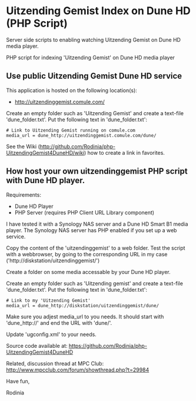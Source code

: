 Uitzending Gemist Index on Dune HD (PHP Script)
===============================================
Server side scripts to enabling watching Uitzending Gemist on Dune HD media player.

PHP script for indexing 'Uitzending Gemist' on Dune HD media player

## Use public Uitzending Gemist Dune HD service

This application is hosted on the following location(s):
- http://uitzendinggemist.comule.com/

Create an empty folder such as 'Uitzending Gemist' and create a text-file 'dune_folder.txt'. 
Put the following text in 'dune_folder.txt':
```
# Link to Uitzending Gemist running on comule.com
media_url = dune_http://uitzendinggemist.comule.com/dune/
```

See the Wiki (http://github.com/Rodinia/php-UitzendingGemist4DuneHD/wiki) how to create a link in favorites.

## How host your own uitzendinggemist PHP script with Dune HD player.
 
Requirements:
- Dune HD Player
- PHP Server (requires PHP Client URL Library component)

I have tested it with a Synology NAS server and a Dune HD Smart B1 media player.
The Synology NAS server has PHP enabled if you set up a web service.


Copy the content of the 'uitzendinggemist' to a web folder.
Test the script with a webbrowser, by going to the corresponding URL in my case ('http://diskstation/uitzendinggemist/')

Create a folder on some media accessable by your Dune HD player.

Create an empty folder such as 'Uitzending gemist' and create a text-file 'dune_folder.txt'. 
Put the following text in 'dune_folder.txt':

```
# Link to my 'Uitzending Gemist'  
media_url = dune_http://diskstation/uitzendinggemist/dune/
```

Make sure you adjest media_url to you needs.
It should start with 'dune_http://' and end the URL with 'dune/'.

Update 'ugconfig.xml' to your needs.

Source code available at: https://github.com/Rodinia/php-UitzendingGemist4DuneHD

Related, discussion thread at MPC Club: http://www.mpcclub.com/forum/showthread.php?t=29984

Have fun,

Rodinia



